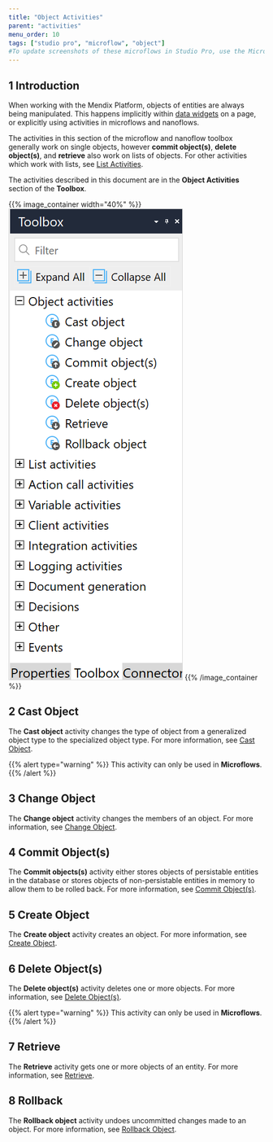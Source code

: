 ```yaml
---
title: "Object Activities"
parent: "activities"
menu_order: 10
tags: ["studio pro", "microflow", "object"]
#To update screenshots of these microflows in Studio Pro, use the Microflow Screenshots app project.
---
```


## 1 Introduction

When working with the Mendix Platform, objects of entities are always being manipulated. This happens implicitly within [data widgets](data-widgets) on a page, or explicitly using activities in microflows and nanoflows.

The activities in this section of the microflow and nanoflow toolbox generally work on single objects, however **commit object(s)**, **delete object(s)**, and **retrieve** also work on lists of objects. For other activities which work with lists, see [List Activities](list-activities).

The activities described in this document are in the **Object Activities** section of the **Toolbox**.

{{% image_container width="40%" %}}
![Object activities toolbox](attachments/object-activities/object-activities-toolbox.png)
{{% /image_container %}}

## 2 Cast Object

The **Cast object** activity changes the type of object from a generalized object type to the specialized object type. For more information, see [Cast Object](cast-object).

{{% alert type="warning" %}}
This activity can only be used in **Microflows**.
{{% /alert %}}

## 3 Change Object

The **Change object** activity changes the members of an object. For more information, see [Change Object](change-object).

## 4 Commit Object(s)

The **Commit objects(s)** activity either stores objects of persistable entities in the database or stores objects of non-persistable entities in memory to allow them to be rolled back. For more information, see [Commit Object(s)](committing-objects).

## 5 Create Object

The **Create object** activity creates an object. For more information, see [Create Object](create-object).

## 6 Delete Object(s)

The **Delete object(s)** activity deletes one or more objects. For more information, see [Delete Object(s)](deleting-objects).

{{% alert type="warning" %}}
This activity can only be used in **Microflows**.
{{% /alert %}}

## 7 Retrieve

The **Retrieve** activity gets one or more objects of an entity. For more information, see [Retrieve](retrieve).

## 8 Rollback

The **Rollback object** activity undoes uncommitted changes made to an object. For more information, see [Rollback Object](rollback-object).
